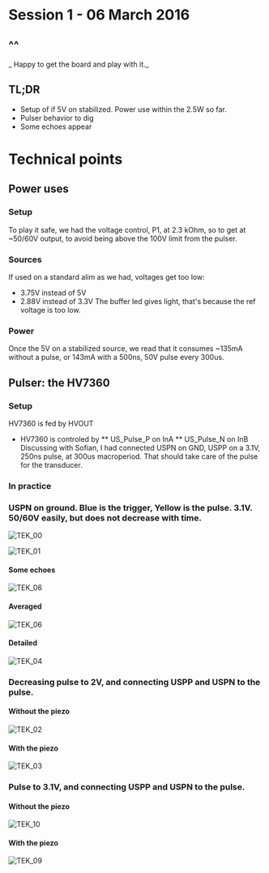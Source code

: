 # Session 1 - 06 March 2016
## ^^
_ Happy to get the board and play with it._
## TL;DR
* Setup of if 5V on stabilized. Power use within the 2.5W so far.
* Pulser behavior to dig
* Some echoes appear 

# Technical points
## Power uses
### Setup
To play it safe, we had the voltage control, P1, at 2.3 kOhm, so to get at ~50/60V output, to avoid being above the 100V limit from the pulser.

### Sources
If used on a standard alim as we had, voltages get too low:
* 3.75V instead of 5V
* 2.88V instead of 3.3V
The buffer led gives light, that's because the ref voltage is too low.

### Power
Once the 5V on a stabilized source, we read that it consumes ~135mA without a pulse, or 143mA with a 500ns, 50V pulse every 300us.

## Pulser: the HV7360
### Setup
HV7360 is fed by HVOUT 
* HV7360 is controled by 
** US_Pulse_P on InA
** US_Pulse_N on InB
Discussing with Sofian, I had connected USPN on GND, USPP on a 3.1V, 250ns pulse, at 300us macroperiod. That should take care of the pulse for the transducer.

### In practice

### USPN on ground. Blue is the trigger, Yellow is the pulse. 3.1V. 50/60V easily, but does not decrease with time.

![TEK_00](https://github.com/kelu124/murgen-dev-kit/tree/master/ImagesSession_1/TEK0000.jpg)

![TEK_01](https://github.com/kelu124/murgen-dev-kit/tree/master/ImagesSession_1/TEK0001.jpg)

#### Some echoes
![TEK_06](https://github.com/kelu124/murgen-dev-kit/tree/master/ImagesSession_1/TEK0006.jpg)
#### Averaged
![TEK_06](https://github.com/kelu124/murgen-dev-kit/tree/master/ImagesSession_1/TEK0006.jpg)
#### Detailed
![TEK_04](https://github.com/kelu124/murgen-dev-kit/tree/master/ImagesSession_1/TEK0004.jpg)
### Decreasing pulse to 2V, and connecting USPP and USPN to the pulse.
#### Without the piezo
![TEK_02](https://github.com/kelu124/murgen-dev-kit/tree/master/ImagesSession_1/TEK0002.jpg)
#### With the piezo
![TEK_03](https://github.com/kelu124/murgen-dev-kit/tree/master/ImagesSession_1/TEK0003.jpg)

### Pulse to 3.1V, and connecting USPP and USPN to the pulse.
#### Without the piezo
![TEK_10](https://github.com/kelu124/murgen-dev-kit/tree/master/ImagesSession_1/TEK0010.jpg)
#### With the piezo
![TEK_09](https://github.com/kelu124/murgen-dev-kit/tree/master/ImagesSession_1/TEK0009.jpg)
